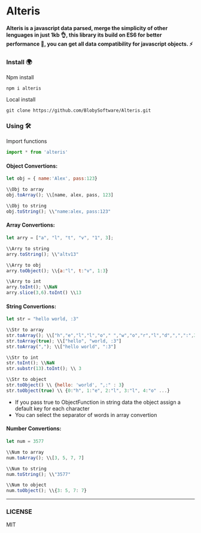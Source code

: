 # Alteris
#### Alteris is a javascript data parsed, merge the simplicity of other lenguages in just 1kb 👌, this library its build on ES6 for better performance 💪, you can get all data compatibility for javascript objects. ⚡ 

### Install 🌍
Npm install
```
npm i alteris
```
Local install 
```
git clone https://github.com/BlobySoftware/Alteris.git
```

### Using 🛠️
Import functions
``` JavaScript 
import * from 'alteris' 
```

#### Object Convertions:
```JavaScript
let obj = { name:'Alex', pass:123}

\\Obj to array
obj.toArray(); \\[name, alex, pass, 123]

\\Obj to string
obj.toString(); \\"name:alex, pass:123"

```

#### Array Convertions:
```JavaScript
let arry = ["a", "l", "t", "v", "1", 3];

\\Arry to string
arry.toString(); \\"altv13"

\\Arry to obj
arry.toObject(); \\{a:"l", t:"v", 1:3}

\\Arry to int
arry.toInt(); \\NaN
arry.slice(3,6).toInt() \\13
```

#### String Convertions:
```JavaScript
let str = "hello world, :3"

\\Str to array
str.toArray(); \\["h","e","l","l","o"," ","w","o","r","l","d",",",":",3]
str.toArray(true); \\["hello", "world, :3"]
str.toArray(","); \\["hello world", ":3"]

\\Str to int
str.toInt(); \\NaN
str.substr(13).toInt(); \\ 3

\\Str to object
str.toObject() \\ {hello: 'world', ",:" : 3}
str.toObject(true) \\ {0:"h", 1:"e", 2:"l", 3:"l", 4:"o" ...} 
```
* If you pass true to ObjectFunction in string data the object assign a default key for each character
* You can select the separator of words in array convertion

#### Number Convertions:
```JavaScript
let num = 3577

\\Num to array
num.toArray(); \\[3, 5, 7, 7]

\\Num to string
num.toString(); \\"3577"

\\Num to object
num.toObject(); \\{3: 5, 7: 7}

```
-------------
### LICENSE
MIT
